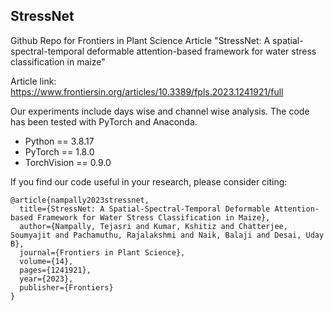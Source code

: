 ## StressNet

Github Repo for Frontiers in Plant Science Article "StressNet: A spatial-spectral-temporal deformable attention-based framework for water stress classification in maize"

Article link: https://www.frontiersin.org/articles/10.3389/fpls.2023.1241921/full

Our experiments include days wise and channel wise analysis. The code has been tested with PyTorch and Anaconda.

- Python == 3.8.17
- PyTorch == 1.8.0
- TorchVision == 0.9.0



If you find our code useful in your research, please consider citing:


```
@article{nampally2023stressnet,
  title={StressNet: A Spatial-Spectral-Temporal Deformable Attention-based Framework for Water Stress Classification in Maize},
  author={Nampally, Tejasri and Kumar, Kshitiz and Chatterjee, Soumyajit and Pachamuthu, Rajalakshmi and Naik, Balaji and Desai, Uday B},
  journal={Frontiers in Plant Science},
  volume={14},
  pages={1241921},
  year={2023},
  publisher={Frontiers}
}
```
